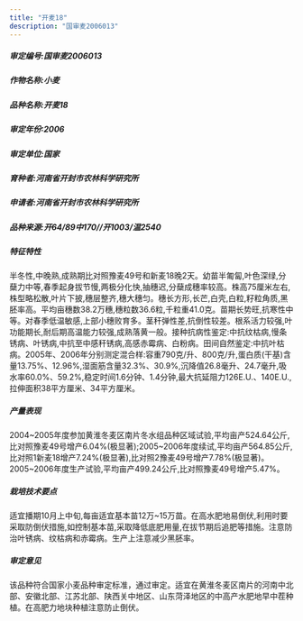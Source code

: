 ```yaml
---
title: "开麦18"
description: "国审麦2006013"
---
```

##### 审定编号:国审麦2006013

##### 作物名称:小麦

##### 品种名称:开麦18

##### 审定年份:2006

##### 审定单位:国家

##### 育种者:河南省开封市农林科学研究所

##### 申请者:河南省开封市农林科学研究所

##### 品种来源:开64/89中170//开1003/温2540

##### 特征特性
半冬性,中晚熟,成熟期比对照豫麦49号和新麦18晚2天。幼苗半匍匐,叶色深绿,分蘖力中等,春季起身拔节慢,两极分化快,抽穗迟,分蘖成穗率较高。株高75厘米左右,株型略松散,叶片下披,穗层整齐,穗大穗匀。穗长方形,长芒,白壳,白粒,籽粒角质,黑胚率高。平均亩穗数38.2万穗,穗粒数36.6粒,千粒重41.0克。苗期长势旺,抗寒性中等。对春季低温敏感,上部小穗败育多。茎秆弹性差,抗倒性较差。根系活力较强,叶功能期长,耐后期高温能力较强,成熟落黄一般。接种抗病性鉴定:中抗纹枯病,慢条锈病、叶锈病,中抗至中感秆锈病,高感赤霉病、白粉病。田间自然鉴定:中抗叶枯病。2005年、2006年分别测定混合样:容重790克/升、800克/升,蛋白质(干基)含量13.75%、12.96%,湿面筋含量32.3%、30.9%,沉降值26.8毫升、24.7毫升,吸水率60.0%、59.2%,稳定时间1.6分钟、1.4分钟,最大抗延阻力126E.U.、140E.U.,拉伸面积38平方厘米、34平方厘米。

##### 产量表现
2004~2005年度参加黄淮冬麦区南片冬水组品种区域试验,平均亩产524.64公斤,比对照豫麦49号增产6.04%(极显著);2005~2006年度续试,平均亩产564.85公斤,比对照1新麦18增产7.24%(极显著),比对照2豫麦49号增产7.78%(极显著)。2005~2006年度生产试验,平均亩产499.24公斤,比对照豫麦49号增产5.47%。

##### 栽培技术要点
适宜播期10月上中旬,每亩适宜基本苗12万~15万苗。在高水肥地易倒伏,利用时要采取防倒伏措施,如控制基本苗,采取降低底肥用量,在拔节期后追肥等措施。注意防治叶锈病、纹枯病和赤霉病。生产上注意减少黑胚率。

##### 审定意见
该品种符合国家小麦品种审定标准，通过审定。适宜在黄淮冬麦区南片的河南中北部、安徽北部、江苏北部、陕西关中地区、山东菏泽地区的中高产水肥地早中茬种植。在高肥力地块种植注意防止倒伏。
